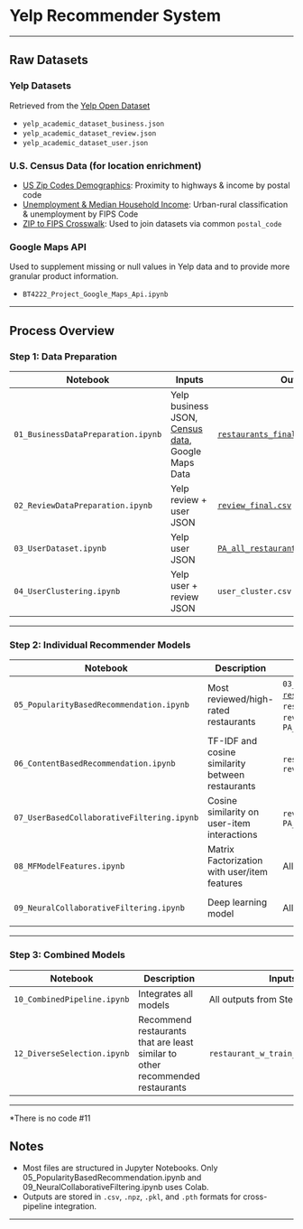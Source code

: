 # Yelp Recommender System

---

## Raw Datasets

### Yelp Datasets
Retrieved from the [Yelp Open Dataset](https://business.yelp.com/data/resources/open-dataset/)
- `yelp_academic_dataset_business.json`
- `yelp_academic_dataset_review.json`
- `yelp_academic_dataset_user.json`

### U.S. Census Data (for location enrichment)
- [US Zip Codes Demographics](https://drive.google.com/file/d/1mmIf-vNDYJzzKYn8nmhQNu7kIVpUAoVw/view?usp=drive_link): Proximity to highways & income by postal code  
- [Unemployment & Median Household Income](https://drive.google.com/file/d/1RZzEXlu0RFWjsUaa6WIOsxOC3aaLYfO7/view?usp=drive_link): Urban-rural classification & unemployment by FIPS Code  
- [ZIP to FIPS Crosswalk](https://drive.google.com/file/d/1uhNr-SmK9qkIkPDsPva_1DI-IDEHoeX9/view?usp=drive_link): Used to join datasets via common `postal_code`

### Google Maps API
Used to supplement missing or null values in Yelp data and to provide more granular product information.  
- `BT4222_Project_Google_Maps_Api.ipynb`

---

## Process Overview

### Step 1: Data Preparation

| Notebook | Inputs | Outputs |
|----------|--------|---------|
| `01_BusinessDataPreparation.ipynb` | Yelp business JSON, [Census data](https://drive.google.com/file/d/1Qz-8x8soS8POCzi2koMYYWFp99yzJXp7/view?usp=drive_link), Google Maps Data | [`restaurants_final.csv`](https://drive.google.com/drive/folders/1U8Q1G9BXYDm1I5O_vzt9lNVHrJMrQb1C?usp=drive_link) |
| `02_ReviewDataPreparation.ipynb` | Yelp review + user JSON | [`review_final.csv`](https://drive.google.com/drive/folders/1U8Q1G9BXYDm1I5O_vzt9lNVHrJMrQb1C?usp=drive_link) |
| `03_UserDataset.ipynb` | Yelp user JSON | [`PA_all_restaurant_user_with_loc.csv`](https://drive.google.com/drive/folders/1U8Q1G9BXYDm1I5O_vzt9lNVHrJMrQb1C?usp=drive_link) |
| `04_UserClustering.ipynb` | Yelp user + review JSON | `user_cluster.csv` |

---

### Step 2: Individual Recommender Models

| Notebook | Description | Inputs | Outputs |
|----------|-------------|--------|---------|
| `05_PopularityBasedRecommendation.ipynb` | Most reviewed/high-rated restaurants | `03_UserDataset.ipynb`, [`restaurant_w_train_ave_stars.csv`](https://drive.google.com/drive/folders/1U8Q1G9BXYDm1I5O_vzt9lNVHrJMrQb1C?usp=drive_link), `restaurants_final.csv`, `review_final.csv`, `PA_all_restaurant.csv` | - |
| `06_ContentBasedRecommendation.ipynb` | TF-IDF and cosine similarity between restaurants | `restaurants_final.csv`, `review_final.csv` | `train_df.csv`, `test_df.csv`, `cb_matrix.npz`, `item_df.csv` |
| `07_UserBasedCollaborativeFiltering.ipynb` | Cosine similarity on user-item interactions | `review_final.csv`, `PA_all_restaurant_user_with_loc.csv` | `users_df.csv`, `cf_matrix.npz`, user/item encoders |
| `08_MFModelFeatures.ipynb` | Matrix Factorization with user/item features | All processed datasets | `user/item_features_tensor_pt`, encoders, [`MF_model.pth`](https://drive.google.com/file/d/1rPxT_M8WCJyY5U5qsCUB-iY9dA-uvogq/view?usp=drive_link) |
| `09_NeuralCollaborativeFiltering.ipynb` | Deep learning model | All processed datasets | `item_ncf_encoder.pkl`, `user_ncf_encoder`, `NCF_model.pth` |

---

### Step 3: Combined Models

| Notebook | Description | Inputs | Outputs |
|----------|-------------|--------|---------|
| `10_CombinedPipeline.ipynb` | Integrates all models | All outputs from Step 2 | Final top-K recommendations |
| `12_DiverseSelection.ipynb` | Recommend restaurants that are least similar to other recommended restaurants | `restaurant_w_train_ave_stars.csv` | `ds_matrix.npz` |
---
*There is no code #11

## Notes

- Most files are structured in Jupyter Notebooks. Only 05_PopularityBasedRecommendation.ipynb and 09_NeuralCollaborativeFiltering.ipynb uses Colab. 
- Outputs are stored in `.csv`, `.npz`, `.pkl`, and `.pth` formats for cross-pipeline integration.

---
